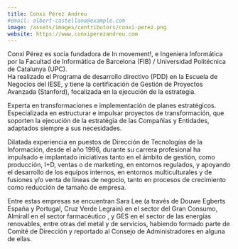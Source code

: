 ```yaml
---
title: Conxi Pérez Andreu
#email: albert-castellana@example.com
image: /assets/images/contributors/conxi-perez.png
website: https://www.conxiperezandreu.com
---
```


Conxi Pérez es socia fundadora de In movement!, 
e Ingeniera Informática por la Facultad de Informática de Barcelona (FIB) / Universidad Politécnica de Catalunya (UPC).  
Ha realizado el Programa de desarrollo directivo (PDD) en la Escuela de Negocios del IESE, 
y tiene la certificación de Gestión de Proyectos Avanzada (Stanford), 
focalizada en la ejecución de la estrategia.

Experta en transformaciones e implementación de planes estratégicos. 
Especializada en estructurar e impulsar proyectos de transformación, 
que soporten la ejecución de la estratégia de las Compañías y Entidades, 
adaptados siempre a sus necesidades. 

Dilatada experiencia en puestos de  Dirección de Tecnologías de la Información, desde el año 1996, 
durante su carrera profesional ha impulsado e implantado iniciativas tanto en el ámbito de gestión, 
como producción, I+D, ventas o de marketing, en entornos  regulados, 
y apoyando el desarrollo de los equipos internos, 
en entornos multiculturales y de fusiones y/o venta de líneas de negocio, 
tanto en procesos de crecimiento como reducción de tamaño de empresa.

Entre estas empresas se encuentran Sara Lee 
(a través de Douwe Egberts España y Portugal, Cruz Verde Legrain) en el sector del Gran Consumo,  
Almirall en el sector farmacéutico , y GES en el sector de las energías renovables,
entre otras del metal y de servicios, habiendo formado parte de Comité de Dirección y reportado al 
Consejo de Administradores en alguna de ellas.
